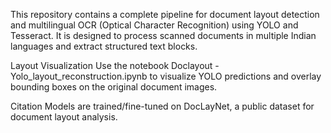 This repository contains a complete pipeline for document layout detection 
and multilingual OCR (Optical Character Recognition) using YOLO and Tesseract.
It is designed to process scanned documents in multiple Indian languages and extract structured text blocks.

Layout Visualization
Use the notebook Doclayout - Yolo_layout_reconstruction.ipynb to visualize YOLO predictions 
and overlay bounding boxes on the original document images.

Citation
Models are trained/fine-tuned on DocLayNet, a public dataset for document layout analysis.
